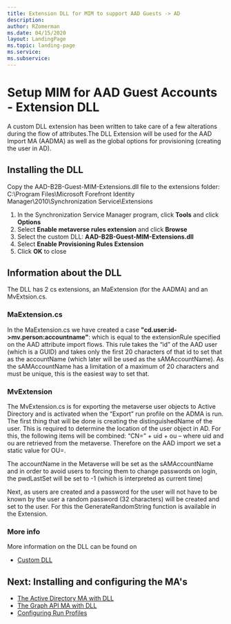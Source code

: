 ```yaml
---
title: Extension DLL for MIM to support AAD Guests -> AD
description: 
author: RZomerman
ms.date: 04/15/2020
layout: LandingPage
ms.topic: landing-page
ms.service: 
ms.subservice:
---
```



# Setup MIM for AAD Guest Accounts - Extension DLL

A custom DLL extension has been written to take care of a few alterations during the flow of attributes.The DLL Extension will be used for the AAD Import MA (AADMA) as well as the global options for provisioning (creating the user in AD).

## Installing the DLL
Copy the AAD-B2B-Guest-MIM-Extensions.dll file to the extensions folder:
C:\Program Files\Microsoft Forefront Identity Manager\2010\Synchronization Service\Extensions

1. In the Synchronization Service Manager program, click **Tools** and click **Options**
2. Select **Enable metaverse rules extension** and click **Browse**
3. Select the custom DLL: **AAD-B2B-Guest-MIM-Extensions.dll**
4. Select **Enable Provisioning Rules Extension**
5. Click **OK** to close

## Information about the DLL
The DLL has 2 cs extensions, an MaExtension (for the AADMA) and an MvExtsion.cs.

### MaExtension.cs 
In the MaExtension.cs we have created a case **"cd.user:id->mv.person:accountname"**: which is equal to the extensionRule specified on the AAD attribute import flows. This rule takes the “id” of the AAD user (which is a GUID) and takes only the first 20 characters of that id to set that as the accountName (which later will be used as the sAMAccountName). As the sAMAccountName has a limitation of a maximum of 20 characters and must be unique, this is the easiest way to set that.

### MvExtension
The MvExtension.cs is for exporting the metaverse user objects to Active Directory and is activated when the “Export” run profile on the ADMA is run.
The first thing that will be done is creating the distinguishedName of the user. This is required to determine the location of the user object in AD. For this, the following items will be combined: “CN=” + uid + ou – where uid and ou are retrieved from the metaverse. Therefore on the AAD import we set a static value for OU=.

The accountName in the Metaverse will be set as the sAMAccountName and in order to avoid users to forcing them to change passwords on login, the pwdLastSet will be set to -1 (which is interpreted as current time)

Next, as users are created and a password for the user will not have to be known by the user a random password (32 characters) will be created and set to the user. For this the GenerateRandomString function is available in the Extension.

### More info

More information on the DLL can be found on 
- [Custom DLL](extension-dll-overview.md)

## Next: Installing and configuring the MA's
- [The Active Directory MA with DLL](installing-ADMA-dll-version.md)
- [The Graph API MA with DLL](installing-GraphAPIMA-dll.md)
- [Configuring Run Profiles](configuring-MA-runprofiles-dll.md)
